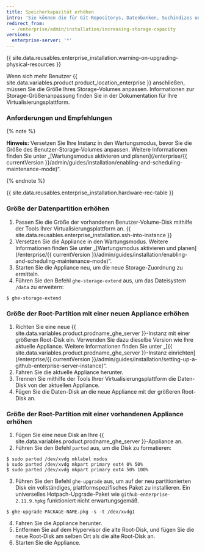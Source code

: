 ```yaml
---
title: Speicherkapazität erhöhen
intro: 'Sie können die für Git-Repositorys, Datenbanken, Suchindizes und andere persistente Anwendungsdaten verfügbare Speicherkapazität erhöhen oder ändern.'
redirect_from:
  - /enterprise/admin/installation/increasing-storage-capacity
versions:
  enterprise-server: '*'
---
```


{{ site.data.reusables.enterprise_installation.warning-on-upgrading-physical-resources }}

Wenn sich mehr Benutzer {{ site.data.variables.product.product_location_enterprise }} anschließen, müssen Sie die Größe Ihres Storage-Volumes anpassen. Informationen zur Storage-Größenanpassung finden Sie in der Dokumentation für Ihre Virtualisierungsplattform.

### Anforderungen und Empfehlungen

{% note %}

**Hinweis:** Versetzen Sie Ihre Instanz in den Wartungsmodus, bevor Sie die Größe des Benutzer-Storage-Volumes anpassen. Weitere Informationen finden Sie unter „[Wartungsmodus aktivieren und planen](/enterprise/{{ currentVersion }}/admin/guides/installation/enabling-and-scheduling-maintenance-mode)“.

{% endnote %}

{{ site.data.reusables.enterprise_installation.hardware-rec-table }}

### Größe der Datenpartition erhöhen

1. Passen Sie die Größe der vorhandenen Benutzer-Volume-Disk mithilfe der Tools Ihrer Virtualisierungsplattform an.
{{ site.data.reusables.enterprise_installation.ssh-into-instance }}
3. Versetzen Sie die Appliance in den Wartungsmodus. Weitere Informationen finden Sie unter „[Wartungsmodus aktivieren und planen](/enterprise/{{ currentVersion }}/admin/guides/installation/enabling-and-scheduling-maintenance-mode)“.
4. Starten Sie die Appliance neu, um die neue Storage-Zuordnung zu ermitteln.
5. Führen Sie den Befehl `ghe-storage-extend` aus, um das Dateisystem `/data` zu erweitern:
  ```shell
  $ ghe-storage-extend
  ```

### Größe der Root-Partition mit einer neuen Appliance erhöhen

1. Richten Sie eine neue {{ site.data.variables.product.prodname_ghe_server }}-Instanz mit einer größeren Root-Disk ein. Verwenden Sie dazu dieselbe Version wie Ihre aktuelle Appliance. Weitere Informationen finden Sie unter „[{{ site.data.variables.product.prodname_ghe_server }}-Instanz einrichten](/enterprise/{{ currentVersion }}/admin/guides/installation/setting-up-a-github-enterprise-server-instance)“.
2. Fahren Sie die aktuelle Appliance herunter.
3. Trennen Sie mithilfe der Tools Ihrer Virtualisierungsplattform die Daten-Disk von der aktuellen Appliance.
4. Fügen Sie die Daten-Disk an die neue Appliance mit der größeren Root-Disk an.

### Größe der Root-Partition mit einer vorhandenen Appliance erhöhen

1. Fügen Sie eine neue Disk an Ihre {{ site.data.variables.product.prodname_ghe_server }}-Appliance an.
2. Führen Sie den Befehl `parted` aus, um die Disk zu formatieren:
  ```shell
  $ sudo parted /dev/xvdg mklabel msdos
  $ sudo parted /dev/xvdg mkpart primary ext4 0% 50%
  $ sudo parted /dev/xvdg mkpart primary ext4 50% 100%
  ```
3. Führen Sie den Befehl `ghe-upgrade` aus, um auf der neu partitionierten Disk ein vollständiges, plattformspezifisches Paket zu installieren. Ein universelles Hotpach-Upgrade-Paket wie `github-enterprise-2.11.9.hpkg` funktioniert nicht erwartungsgemäß.
  ```shell
  $ ghe-upgrade PACKAGE-NAME.pkg -s -t /dev/xvdg1
  ```
4. Fahren Sie die Appliance herunter.
5. Entfernen Sie auf dem Hypervisor die alte Root-Disk, und fügen Sie die neue Root-Disk am selben Ort als die alte Root-Disk an.
6. Starten Sie die Appliance.
